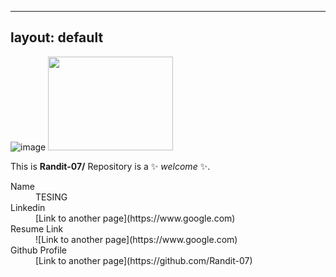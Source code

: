 <!--## Hi there 👋-->
---
layout: default
---
![image](https://github.com/user-attachments/assets/a7f54f34-8be4-4844-a3e5-3efafeed10f5)
<img src="[drawing.jpg](https://github.com/user-attachments/assets/a7f54f34-8be4-4844-a3e5-3efafeed10f5)" width="200" height="150">


This is **Randit-07/** Repository is a ✨ _welcome_ ✨.

<dl>
<dt>Name</dt>
<dd>TESING </dd>
<dt>Linkedin</dt>
<dd>[Link to another page](https://www.google.com)</dd>
<dt>Resume Link</dt>
<dd>![Link to another page](https://www.google.com)</dd>
<dt>Github Profile</dt>
<dd>[Link to another page](https://github.com/Randit-07)</dd>
</dl>


